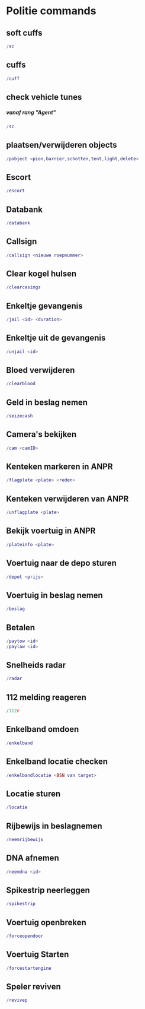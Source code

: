 # Politie commands

## soft cuffs

```lua
/sc
```

## cuffs

```lua
/cuff
```

## check vehicle tunes

##### vanaf rang "Agent"

```lua
/sc
```

## plaatsen/verwijderen objects

```lua
/pobject <pion,barrier,schotten,tent,light,delete>
```

## Escort

```lua
/escort
```

## Databank

```lua
/databank
```

## Callsign

```lua
/callsign <nieuwe roepnummer>
```

## Clear kogel hulsen

```lua
/clearcasings
```

## Enkeltje gevangenis

```lua
/jail <id> <duration>
```

## Enkeltje uit de gevangenis

```lua
/unjail <id>
```

## Bloed verwijderen

```lua
/clearblood
```

## Geld in beslag nemen

```lua
/seizecash
```

## Camera's bekijken

```lua
/cam <camID>
```

## Kenteken markeren in ANPR

```lua
/flagplate <plate> <reden>
```

## Kenteken verwijderen van ANPR

```lua
/unflagplate <plate>
```

## Bekijk voertuig in ANPR

```lua
/plateinfo <plate>
```

## Voertuig naar de depo sturen

```lua
/depot <prijs>
```

## Voertuig in beslag nemen

```lua
/beslag
```

## Betalen

```lua
/paytow <id>
/paylaw <id>
```

## Snelheids radar

```lua
/radar
```

## 112 melding reageren

```lua
/112r
```

## Enkelband omdoen

```lua
/enkelband
```

## Enkelband locatie checken

```lua
/enkelbandlocatie <BSN van target>
```

## Locatie sturen

```lua
/locatie
```

## Rijbewijs in beslagnemen

```lua
/neemrijbewijs
```

## DNA afnemen

```lua
/neemdna <id>
```

## Spikestrip neerleggen

```lua
/spikestrip
```

## Voertuig openbreken

```lua
/forceopendoor
```

## Voertuig Starten

```lua
/forcestartengine
```

## Speler reviven

```lua
/revivep
```
